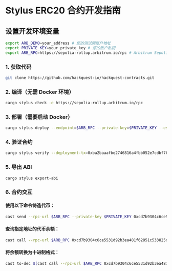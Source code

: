 # Stylus ERC20 合约开发指南

## 设置开发环境变量
```bash
export ARB_DEMO=your_address # 您的测试网账户地址
export PRIVATE_KEY=your_private_key # 您的账户私钥
export ARB_RPC=https://sepolia-rollup.arbitrum.io/rpc # Arbitrum Sepolia RPC
```

### 1. 获取代码
```bash
git clone https://github.com/hackquest-io/hackquest-contracts.git
```

### 2. 编译（无需 Docker 环境）
```bash
cargo stylus check -e https://sepolia-rollup.arbitrum.io/rpc
```

### 3. 部署（需要启动 Docker）
```bash
cargo stylus deploy --endpoint=$ARB_RPC --private-key=$PRIVATE_KEY --estimate-gas
```

### 4. 验证合约 
```bash
cargo stylus verify --deployment-tx=0xba2baaafbe2746816a4fbb052e7cdbf7bfafa31693b78cae5734a831d58f2c33 --endpoint=$ARB_RPC
```

### 5. 导出 ABI
```bash
cargo stylus export-abi
```

### 6. 合约交互
#### 使用以下命令铸造代币：
```bash
cast send --rpc-url $ARB_RPC --private-key $PRIVATE_KEY 0xcd7b9304c6ce5531d92b3ea481f62851c533825d "mint(uint256)" 6000000000000000000
```

#### 查询指定地址的代币余额：
```bash
cast call --rpc-url $ARB_RPC 0xcd7b9304c6ce5531d92b3ea481f62851c533825d "balanceOf(address)" $ARB_DEMO
```

#### 将余额转换为十进制格式：
```bash
cast to-dec $(cast call --rpc-url $ARB_RPC 0xcd7b9304c6ce5531d92b3ea481f62851c533825d "balanceOf(address)" $ARB_DEMO)
```
